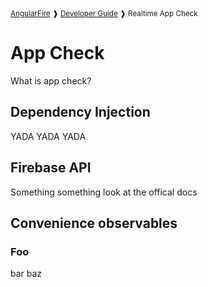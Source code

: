 <small>
<a href="https://github.com/angular/angularfire">AngularFire</a> &#10097; <a href="../README.md#developer-guide">Developer Guide</a> &#10097; Realtime App Check
</small>

# App Check

What is app check?

## Dependency Injection

YADA YADA YADA

## Firebase API

Something something look at the offical docs

## Convenience observables

### Foo

bar baz